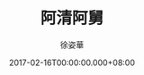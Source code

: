 ---
issue: 211
title: 阿清阿舅
author: 徐姿華
language: 大埔
date: 2017-02-16T00:00:00.000+08:00
topic: 抒懷
difficulty: 2
wikidata: Q98096073
wikidata_link: https://www.wikidata.org/wiki/Q98096073
---